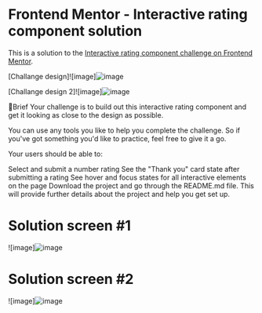 # Frontend Mentor - Interactive rating component solution

This is a solution to the [Interactive rating component challenge on Frontend Mentor](https://www.frontendmentor.io/challenges/interactive-rating-component-koxpeBUmI). 

[Challange design]![image]![image](https://github.com/kamil-piskorski/FM-rating-component/assets/129585834/f22608bb-c3d2-4d53-999e-e01cf760ae45)


[Challange design 2]![image]![image](https://github.com/kamil-piskorski/FM-rating-component/assets/129585834/b5dc17ae-d387-4642-9635-77b64c7ef15f)



📝Brief
Your challenge is to build out this interactive rating component and get it looking as close to the design as possible.

You can use any tools you like to help you complete the challenge. So if you've got something you'd like to practice, feel free to give it a go.

Your users should be able to:

Select and submit a number rating
See the "Thank you" card state after submitting a rating
See hover and focus states for all interactive elements on the page
Download the project and go through the README.md file. This will provide further details about the project and help you get set up.

# Solution screen #1
![image]![image](https://github.com/kamil-piskorski/FM-rating-component/assets/129585834/7b937551-bfff-4aed-8369-55c2a93c659e)


# Solution screen #2
![image]![image](https://github.com/kamil-piskorski/FM-rating-component/assets/129585834/e325ea18-6189-4e0e-a369-11accc0b0858)

